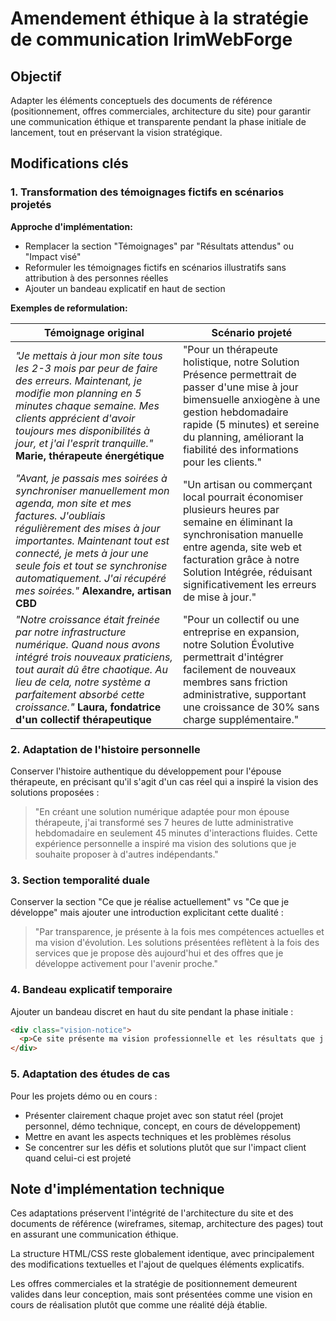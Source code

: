 # Amendement éthique à la stratégie de communication IrimWebForge

## Objectif
Adapter les éléments conceptuels des documents de référence (positionnement, offres commerciales, architecture du site) pour garantir une communication éthique et transparente pendant la phase initiale de lancement, tout en préservant la vision stratégique.

## Modifications clés

### 1. Transformation des témoignages fictifs en scénarios projetés

**Approche d'implémentation:**
- Remplacer la section "Témoignages" par "Résultats attendus" ou "Impact visé"
- Reformuler les témoignages fictifs en scénarios illustratifs sans attribution à des personnes réelles
- Ajouter un bandeau explicatif en haut de section

**Exemples de reformulation:**

| Témoignage original | Scénario projeté |
|---------------------|------------------|
| *"Je mettais à jour mon site tous les 2-3 mois par peur de faire des erreurs. Maintenant, je modifie mon planning en 5 minutes chaque semaine. Mes clients apprécient d'avoir toujours mes disponibilités à jour, et j'ai l'esprit tranquille."* **Marie, thérapeute énergétique** | "Pour un thérapeute holistique, notre Solution Présence permettrait de passer d'une mise à jour bimensuelle anxiogène à une gestion hebdomadaire rapide (5 minutes) et sereine du planning, améliorant la fiabilité des informations pour les clients." |
| *"Avant, je passais mes soirées à synchroniser manuellement mon agenda, mon site et mes factures. J'oubliais régulièrement des mises à jour importantes. Maintenant tout est connecté, je mets à jour une seule fois et tout se synchronise automatiquement. J'ai récupéré mes soirées."* **Alexandre, artisan CBD** | "Un artisan ou commerçant local pourrait économiser plusieurs heures par semaine en éliminant la synchronisation manuelle entre agenda, site web et facturation grâce à notre Solution Intégrée, réduisant significativement les erreurs de mise à jour." |
| *"Notre croissance était freinée par notre infrastructure numérique. Quand nous avons intégré trois nouveaux praticiens, tout aurait dû être chaotique. Au lieu de cela, notre système a parfaitement absorbé cette croissance."* **Laura, fondatrice d'un collectif thérapeutique** | "Pour un collectif ou une entreprise en expansion, notre Solution Évolutive permettrait d'intégrer facilement de nouveaux membres sans friction administrative, supportant une croissance de 30% sans charge supplémentaire." |

### 2. Adaptation de l'histoire personnelle

Conserver l'histoire authentique du développement pour l'épouse thérapeute, en précisant qu'il s'agit d'un cas réel qui a inspiré la vision des solutions proposées :

> "En créant une solution numérique adaptée pour mon épouse thérapeute, j'ai transformé ses 7 heures de lutte administrative hebdomadaire en seulement 45 minutes d'interactions fluides. Cette expérience personnelle a inspiré ma vision des solutions que je souhaite proposer à d'autres indépendants."

### 3. Section temporalité duale

Conserver la section "Ce que je réalise actuellement" vs "Ce que je développe" mais ajouter une introduction explicitant cette dualité :

> "Par transparence, je présente à la fois mes compétences actuelles et ma vision d'évolution. Les solutions présentées reflètent à la fois des services que je propose dès aujourd'hui et des offres que je développe activement pour l'avenir proche."

### 4. Bandeau explicatif temporaire

Ajouter un bandeau discret en haut du site pendant la phase initiale :

```html
<div class="vision-notice">
  <p>Ce site présente ma vision professionnelle et les résultats que j'aspire à créer pour mes clients. Certains éléments représentent des projections basées sur mon expertise et mon expérience. Je m'engage à une transparence totale dans ma communication.</p>
</div>
```

### 5. Adaptation des études de cas

Pour les projets démo ou en cours :
- Présenter clairement chaque projet avec son statut réel (projet personnel, démo technique, concept, en cours de développement)
- Mettre en avant les aspects techniques et les problèmes résolus
- Se concentrer sur les défis et solutions plutôt que sur l'impact client quand celui-ci est projeté

## Note d'implémentation technique

Ces adaptations préservent l'intégrité de l'architecture du site et des documents de référence (wireframes, sitemap, architecture des pages) tout en assurant une communication éthique. 

La structure HTML/CSS reste globalement identique, avec principalement des modifications textuelles et l'ajout de quelques éléments explicatifs.

Les offres commerciales et la stratégie de positionnement demeurent valides dans leur conception, mais sont présentées comme une vision en cours de réalisation plutôt que comme une réalité déjà établie.
